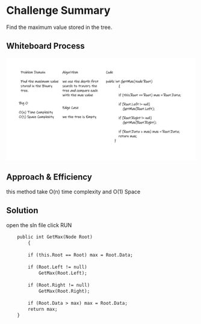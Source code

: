# Challenge Summary
Find the maximum value stored in the tree.

## Whiteboard Process
![Max](./Whiteboard.png)

## Approach & Efficiency
this method take O(n) time complexity and O(1) Space

## Solution
open the sln file click RUN 

 
            

        public int GetMax(Node Root)
            {

            if (this.Root == Root) max = Root.Data;

            if (Root.Left != null)
                GetMax(Root.Left);

            if (Root.Right != null)
                GetMax(Root.Right);

            if (Root.Data > max) max = Root.Data;
            return max;
        }
